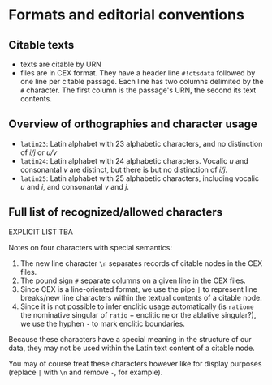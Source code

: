 

# Formats and editorial conventions

## Citable texts

- texts are citable by URN
- files are in CEX format.  They have a header line `#!ctsdata` followed by one line per citable passage.  Each line has two columns delimited by the `#` character. The first column is the passage's URN, the second its text contents.


## Overview of orthographies and character usage



- `latin23`: Latin alphabet with 23 alphabetic characters, and no distinction of *i/j* or *u/v*
- `latin24`: Latin alphabet with 24 alphabetic characters.  Vocalic *u* and consonantal *v* are distinct, but there is but no distinction of *i/j*.
- `latin25`: Latin alphabet with 25 alphabetic characters, including vocalic *u* and *i*, and consonantal *v* and *j*.



## Full list of recognized/allowed characters

EXPLICIT LIST TBA

Notes on four characters with special semantics:

1. The new line character `\n` separates records of citable nodes in the CEX files.
2. The pound sign `#` separate columns on a given line in the CEX files.
3. Since CEX is a line-oriented format, we use the pipe `|` to represent line breaks/new line characters within the textual contents of a citable node.
4.  Since it is not possible to infer enclitic usage automatically (is `ratione` the nominative singular of `ratio` + enclitic `ne` or the ablative singular?), we use the hyphen `-` to mark enclitic boundaries.

Because these characters have a special meaning in the structure of our data, they may not be used within the Latin text content of a citable node.

You may of course treat these characters however like for display purposes (replace `|` with `\n` and remove `-`, for example).
